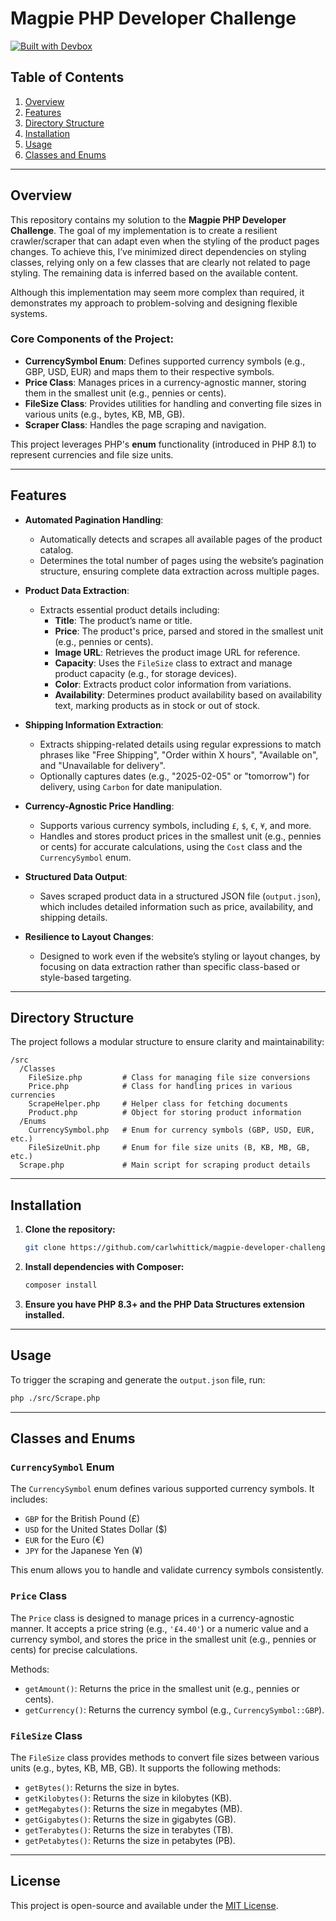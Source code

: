 # Magpie PHP Developer Challenge

[![Built with Devbox](https://www.jetify.com/img/devbox/shield_galaxy.svg)](https://www.jetify.com/devbox/docs/contributor-quickstart/)

## Table of Contents
1. [Overview](#overview)
2. [Features](#features)
3. [Directory Structure](#directory-structure)
4. [Installation](#installation)
5. [Usage](#usage)
6. [Classes and Enums](#classes-and-enums)

---

## Overview

This repository contains my solution to the **Magpie PHP Developer Challenge**. The goal of my implementation is to create a resilient crawler/scraper that can adapt even when the styling of the product pages changes. To achieve this, I’ve minimized direct dependencies on styling classes, relying only on a few classes that are clearly not related to page styling. The remaining data is inferred based on the available content.

Although this implementation may seem more complex than required, it demonstrates my approach to problem-solving and designing flexible systems.

### Core Components of the Project:
- **CurrencySymbol Enum**: Defines supported currency symbols (e.g., GBP, USD, EUR) and maps them to their respective symbols.
- **Price Class**: Manages prices in a currency-agnostic manner, storing them in the smallest unit (e.g., pennies or cents).
- **FileSize Class**: Provides utilities for handling and converting file sizes in various units (e.g., bytes, KB, MB, GB).
- **Scraper Class**: Handles the page scraping and navigation. 

This project leverages PHP's **enum** functionality (introduced in PHP 8.1) to represent currencies and file size units.

---

## Features

- **Automated Pagination Handling**:
  - Automatically detects and scrapes all available pages of the product catalog.
  - Determines the total number of pages using the website’s pagination structure, ensuring complete data extraction across multiple pages.

- **Product Data Extraction**:
  - Extracts essential product details including:
    - **Title**: The product’s name or title.
    - **Price**: The product's price, parsed and stored in the smallest unit (e.g., pennies or cents).
    - **Image URL**: Retrieves the product image URL for reference.
    - **Capacity**: Uses the `FileSize` class to extract and manage product capacity (e.g., for storage devices).
    - **Color**: Extracts product color information from variations.
    - **Availability**: Determines product availability based on availability text, marking products as in stock or out of stock.
  
- **Shipping Information Extraction**:
  - Extracts shipping-related details using regular expressions to match phrases like "Free Shipping", "Order within X hours", "Available on", and "Unavailable for delivery".
  - Optionally captures dates (e.g., "2025-02-05" or "tomorrow") for delivery, using `Carbon` for date manipulation.

- **Currency-Agnostic Price Handling**:
  - Supports various currency symbols, including `£`, `$`, `€`, `¥`, and more.
  - Handles and stores product prices in the smallest unit (e.g., pennies or cents) for accurate calculations, using the `Cost` class and the `CurrencySymbol` enum.

- **Structured Data Output**:
  - Saves scraped product data in a structured JSON file (`output.json`), which includes detailed information such as price, availability, and shipping details.

- **Resilience to Layout Changes**:
  - Designed to work even if the website’s styling or layout changes, by focusing on data extraction rather than specific class-based or style-based targeting.

---

## Directory Structure

The project follows a modular structure to ensure clarity and maintainability:

```
/src
  /Classes
    FileSize.php         # Class for managing file size conversions
    Price.php            # Class for handling prices in various currencies
    ScrapeHelper.php     # Helper class for fetching documents
    Product.php          # Object for storing product information
  /Enums
    CurrencySymbol.php   # Enum for currency symbols (GBP, USD, EUR, etc.)
    FileSizeUnit.php     # Enum for file size units (B, KB, MB, GB, etc.)
  Scrape.php             # Main script for scraping product details
```

---

## Installation

1. **Clone the repository:**
   ```bash
   git clone https://github.com/carlwhittick/magpie-developer-challenge.git
   ```

2. **Install dependencies with Composer:**
   ```bash
   composer install
   ```

3. **Ensure you have PHP 8.3+ and the PHP Data Structures extension installed.**

---

## Usage

To trigger the scraping and generate the `output.json` file, run:

```bash
php ./src/Scrape.php
```

---

## Classes and Enums

### `CurrencySymbol` Enum

The `CurrencySymbol` enum defines various supported currency symbols. It includes:
- `GBP` for the British Pound (£)
- `USD` for the United States Dollar ($)
- `EUR` for the Euro (€)
- `JPY` for the Japanese Yen (¥)

This enum allows you to handle and validate currency symbols consistently.

### `Price` Class

The `Price` class is designed to manage prices in a currency-agnostic manner. It accepts a price string (e.g., `'£4.40'`) or a numeric value and a currency symbol, and stores the price in the smallest unit (e.g., pennies or cents) for precise calculations.

Methods:
- `getAmount()`: Returns the price in the smallest unit (e.g., pennies or cents).
- `getCurrency()`: Returns the currency symbol (e.g., `CurrencySymbol::GBP`).

### `FileSize` Class

The `FileSize` class provides methods to convert file sizes between various units (e.g., bytes, KB, MB, GB). It supports the following methods:
- `getBytes()`: Returns the size in bytes.
- `getKilobytes()`: Returns the size in kilobytes (KB).
- `getMegabytes()`: Returns the size in megabytes (MB).
- `getGigabytes()`: Returns the size in gigabytes (GB).
- `getTerabytes()`: Returns the size in terabytes (TB).
- `getPetabytes()`: Returns the size in petabytes (PB).

---

## License

This project is open-source and available under the [MIT License](LICENSE).
